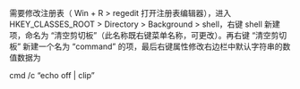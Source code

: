 需要修改注册表（ Win + R > regedit 打开注册表编辑器），进入 HKEY_CLASSES_ROOT > Directory > Background > shell，右键 shell 新建项，命名为 “清空剪切板”（此名称既右键菜单名称，可更改）。再右键 “清空剪切板” 新建一个名为 “command” 的项，最后右键属性修改右边栏中默认字符串的数值数据为

cmd /c “echo off | clip”
